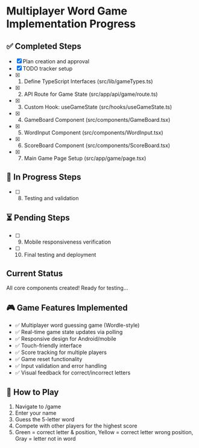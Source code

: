 # Multiplayer Word Game Implementation Progress

## ✅ Completed Steps
- [x] Plan creation and approval
- [x] TODO tracker setup
- [x] 1. Define TypeScript Interfaces (src/lib/gameTypes.ts)
- [x] 2. API Route for Game State (src/app/api/game/route.ts)
- [x] 3. Custom Hook: useGameState (src/hooks/useGameState.ts)
- [x] 4. GameBoard Component (src/components/GameBoard.tsx)
- [x] 5. WordInput Component (src/components/WordInput.tsx)
- [x] 6. ScoreBoard Component (src/components/ScoreBoard.tsx)
- [x] 7. Main Game Page Setup (src/app/game/page.tsx)

## 🔄 In Progress Steps
- [ ] 8. Testing and validation

## ⏳ Pending Steps
- [ ] 9. Mobile responsiveness verification
- [ ] 10. Final testing and deployment

## Current Status
All core components created! Ready for testing...

## 🎮 Game Features Implemented
- ✅ Multiplayer word guessing game (Wordle-style)
- ✅ Real-time game state updates via polling
- ✅ Responsive design for Android/mobile
- ✅ Touch-friendly interface
- ✅ Score tracking for multiple players
- ✅ Game reset functionality
- ✅ Input validation and error handling
- ✅ Visual feedback for correct/incorrect letters

## 🚀 How to Play
1. Navigate to /game
2. Enter your name
3. Guess the 5-letter word
4. Compete with other players for the highest score
5. Green = correct letter & position, Yellow = correct letter wrong position, Gray = letter not in word
